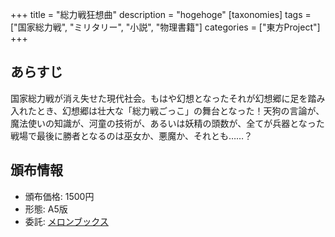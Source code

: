 +++
title = "総力戦狂想曲"
description = "hogehoge"
[taxonomies]
tags = ["国家総力戦", "ミリタリー", "小説", "物理書籍"]
categories = ["東方Project"]
+++

## あらすじ

国家総力戦が消え失せた現代社会。もはや幻想となったそれが幻想郷に足を踏み入れたとき、幻想郷は壮大な「総力戦ごっこ」の舞台となった！天狗の言論が、魔法使いの知識が、河童の技術が、あるいは妖精の頭数が、全てが兵器となった戦場で最後に勝者となるのは巫女か、悪魔か、それとも……？

## 頒布情報

* 頒布価格: 1500円
* 形態: A5版
* 委託: [メロンブックス](https://www.melonbooks.co.jp/detail/detail.php?product_id=24401)
